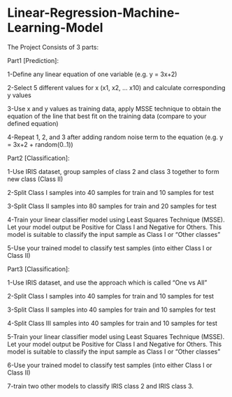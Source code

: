 # Linear-Regression-Machine-Learning-Model
The Project Consists of 3 parts:

Part1 [Prediction]: 

1-Define any linear equation of one variable (e.g. y = 3x+2)

2-Select 5 different values for x (x1, x2, ... x10) and calculate corresponding y values

3-Use x and y values as training data, apply MSSE technique to obtain the equation of the line that best fit on the training data (compare to your defined equation)

4-Repeat 1, 2, and 3 after adding random noise term to the equation (e.g. y = 3x+2 + random(0..1))

Part2 [Classification]:

1-Use IRIS dataset, group samples of class 2 and class 3 together to form new class (Class II)

2-Split Class I samples into 40 samples for train and 10 samples for test

3-Split Class II samples into 80 samples for train and 20 samples for test

4-Train your linear classifier model using Least Squares Technique (MSSE). Let your model output be Positive for Class I and Negative for Others. This model is suitable to classify the input sample as Class I or “Other classes”

5-Use your trained model to classify test samples (into either Class I or Class II)

Part3 [Classification]:

1-Use IRIS dataset, and use the approach which is called “One vs All”

2-Split Class I samples into 40 samples for train and 10 samples for test

3-Split Class II samples into 40 samples for train and 10 samples for test

4-Split Class III samples into 40 samples for train and 10 samples for test

5-Train your linear classifier model using Least Squares Technique (MSSE). Let your model output be Positive for Class I and Negative for Others. This model is suitable to classify the input sample as Class I or “Other classes”

6-Use your trained model to classify test samples (into either Class I or Class II)

7-train two other models to classify IRIS class 2 and IRIS class 3.

